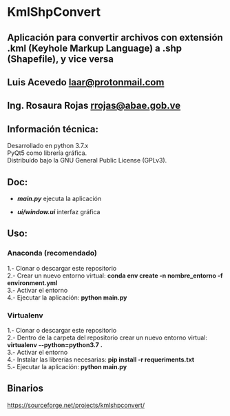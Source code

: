 # KmlShpConvert

## Aplicación para convertir archivos con extensión .kml (Keyhole Markup Language) a .shp (Shapefile), y vice versa

## Luis Acevedo  <laar@protonmail.com>
## Ing. Rosaura Rojas <rrojas@abae.gob.ve>

## Información técnica:

Desarrollado en python 3.7.x   
PyQt5 como librería gráfica.   
Distribuído bajo la GNU General Public License (GPLv3).   

## Doc:

- *__main.py__* ejecuta la aplicación
		
- *__ui/window.ui__* interfaz gráfica
		
## Uso:
### Anaconda (recomendado)
1.- Clonar o descargar este repositorio   
2.- Crear un nuevo entorno virtual: __conda env create -n nombre_entorno -f environment.yml__   
3.- Activar el entorno   
4.- Ejecutar la aplicación: __python main.py__   

### Virtualenv
1.- Clonar o descargar este repositorio   
2.- Dentro de la carpeta del repositorio crear un nuevo entorno virtual: __virtualenv --python=python3.7 .__   
3.- Activar el entorno   
4.- Instalar las librerías necesarias: __pip install -r requeriments.txt__   
5.- Ejecutar la aplicación: __python main.py__   

## Binarios
https://sourceforge.net/projects/kmlshpconvert/
